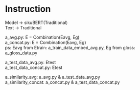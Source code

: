 # Instruction

Model -> sikuBERT(Traditional)  
Text -> Traditional

a_avg.py: E = Combination(Eavg, Eg)  
a_concat.py: E = Combination(Eavg, Eg)  
ps: Eavg from Etrain: a_train_data_embed_avg.py, Eg from gloss: a_gloss_data.py

a_test_data_avg.py: Etest  
a_test_data_concat.py: Etest

a_similarity_avg: a_avg.py & a_test_data_avg.py  
a_similarity_concat: a_concat.py & a_test_data_concat.py
